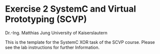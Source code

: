 # Exercise 2 SystemC and Virtual Prototyping (SCVP)
Dr.-Ing. Matthias Jung
University of Kaiserslautern

This is the template for the SystemC XOR task of the SCVP course.
Please see the lab instructions for further Information.
